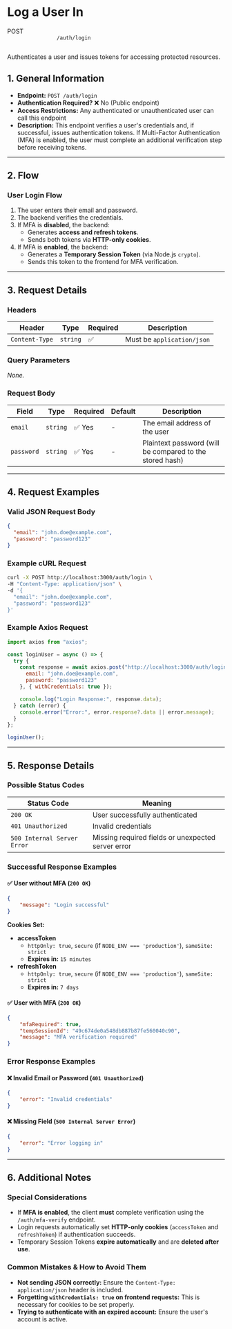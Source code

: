 # **Log a User In**  

<div class="route-container post">
    <div class="endpoint-main">
        <span class="endpoint-type">POST</span>
        <code class="endpoint-code">
                /auth/login
        </code>
    </div>
    <p class="endpoint-description">Authenticates a user and issues tokens for accessing protected resources.</p>
</div>

## **1. General Information**
- **Endpoint:** `POST /auth/login`
- **Authentication Required?** ❌ No (Public endpoint)
- **Access Restrictions:** Any authenticated or unauthenticated user can call this endpoint
- **Description:** This endpoint verifies a user's credentials and, if successful, issues authentication tokens. If Multi-Factor Authentication (MFA) is enabled, the user must complete an additional verification step before receiving tokens.

---

## **2. Flow**
### **User Login Flow**
1. The user enters their email and password.
2. The backend verifies the credentials.
3. If MFA is **disabled**, the backend:
   - Generates **access and refresh tokens**.
   - Sends both tokens via **HTTP-only cookies**.
4. If MFA is **enabled**, the backend:
   - Generates a **Temporary Session Token** (via Node.js `crypto`).
   - Sends this token to the frontend for MFA verification.

---

## **3. Request Details**
### **Headers**  
| Header          | Type    | Required | Description |
|---------------|---------|----------|------------|
| `Content-Type` | `string` | ✅ | Must be `application/json` |

### **Query Parameters**  
_None._

### **Request Body**  
| Field     | Type     | Required | Default | Description |
|-----------|---------|----------|---------|------------|
| `email`   | `string` | ✅ Yes | - | The email address of the user |
| `password` | `string` | ✅ Yes | - | Plaintext password (will be compared to the stored hash) |

---

## **4. Request Examples**
### **Valid JSON Request Body**
```json
{
  "email": "john.doe@example.com",
  "password": "password123"
}
```

### **Example cURL Request**
```sh
curl -X POST http://localhost:3000/auth/login \
-H "Content-Type: application/json" \
-d '{
  "email": "john.doe@example.com",
  "password": "password123"
}'
```

### **Example Axios Request**
```javascript
import axios from "axios";

const loginUser = async () => {
  try {
    const response = await axios.post("http://localhost:3000/auth/login", {
      email: "john.doe@example.com",
      password: "password123"
    }, { withCredentials: true });

    console.log("Login Response:", response.data);
  } catch (error) {
    console.error("Error:", error.response?.data || error.message);
  }
};

loginUser();
```

---

## **5. Response Details**
### **Possible Status Codes**
| Status Code | Meaning |
|-------------|---------|
| `200 OK` | User successfully authenticated |
| `401 Unauthorized` | Invalid credentials |
| `500 Internal Server Error` | Missing required fields or unexpected server error |

### **Successful Response Examples**
#### ✅ **User without MFA (`200 OK`)**
```json
{
    "message": "Login successful"
}
```
**Cookies Set:**
- **accessToken**  
  - `httpOnly: true`, `secure` (if `NODE_ENV === 'production'`), `sameSite: strict`  
  - **Expires in:** `15 minutes`
- **refreshToken**  
  - `httpOnly: true`, `secure` (if `NODE_ENV === 'production'`), `sameSite: strict`  
  - **Expires in:** `7 days`

#### ✅ **User with MFA (`200 OK`)**
```json
{
    "mfaRequired": true,
    "tempSessionId": "49c674de0a548db887b87fe560040c90",
    "message": "MFA verification required"
}
```

### **Error Response Examples**
#### ❌ **Invalid Email or Password (`401 Unauthorized`)**
```json
{
    "error": "Invalid credentials"
}
```

#### ❌ **Missing Field (`500 Internal Server Error`)**
```json
{
    "error": "Error logging in"
}
```

---

## **6. Additional Notes**
### **Special Considerations**
- If **MFA is enabled**, the client **must** complete verification using the `/auth/mfa-verify` endpoint.
- Login requests automatically set **HTTP-only cookies** (`accessToken` and `refreshToken`) if authentication succeeds.
- Temporary Session Tokens **expire automatically** and are **deleted after use**.

### **Common Mistakes & How to Avoid Them**
- **Not sending JSON correctly:** Ensure the `Content-Type: application/json` header is included.
- **Forgetting `withCredentials: true` on frontend requests:** This is necessary for cookies to be set properly.
- **Trying to authenticate with an expired account:** Ensure the user's account is active.
